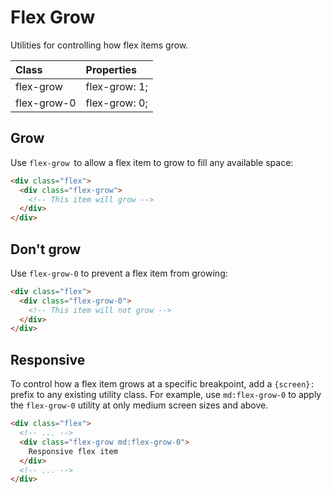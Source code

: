 # Flex Grow

Utilities for controlling how flex items grow.

| Class       | Properties    |
| :---------- | :------------ |
| flex-grow   | flex-grow: 1; |
| flex-grow-0 | flex-grow: 0; |

## Grow

Use `flex-grow `to allow a flex item to grow to fill any available space:

```html
<div class="flex">
  <div class="flex-grow">
    <!-- This item will grow -->
  </div>
</div>
```

## Don't grow

Use `flex-grow-0` to prevent a flex item from growing:

```html
<div class="flex">
  <div class="flex-grow-0">
    <!-- This item will not grow -->
  </div>
</div>
```

## Responsive

To control how a flex item grows at a specific breakpoint, add a `{screen}:` prefix to any existing utility class. For example, use `md:flex-grow-0` to apply the `flex-grow-0` utility at only medium screen sizes and above.

```html
<div class="flex">
  <!-- ... -->
  <div class="flex-grow md:flex-grow-0">
    Responsive flex item
  </div>
  <!-- ... -->
</div>
```
